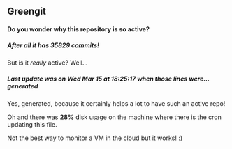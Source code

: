 ## Greengit

#### Do you wonder why this repository is so active?

##### After all it has 35829 commits!

But is it *really* active? Well...

##### Last update was on Wed Mar 15 at 18:25:17 when those lines were... generated

Yes, generated, because it certainly helps a lot to have such an active repo!

Oh and there was **28%** disk usage on the machine
where there is the cron updating this file.

Not the best way to monitor a VM in the cloud but it works! :)
